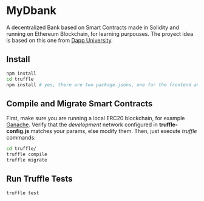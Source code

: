 # MyDbank

A decentralized Bank based on Smart Contracts made in Solidity and running on Ethereum Blockchain, for learning purpouses.
The proyect idea is based on this one from [Dapp University](https://github.com/dappuniversity/dbank).

## Install

```bash
npm install 
cd truffle
npm install # yes, there are two package.jsons, one for the frontend and another for truffle
```

## Compile and Migrate Smart Contracts

First, make sure you are running a local ERC20 blockchain, for example [Ganache](https://www.trufflesuite.com/ganache).
Verify that the _development_ network configured in __truffle-config.js__ matches your params, else modify them. 
Then, just execute _truffle_ commands:

```bash
cd truffle/
truffle compile
truffle migrate
```

## Run Truffle Tests

```bash
truffle test
```
